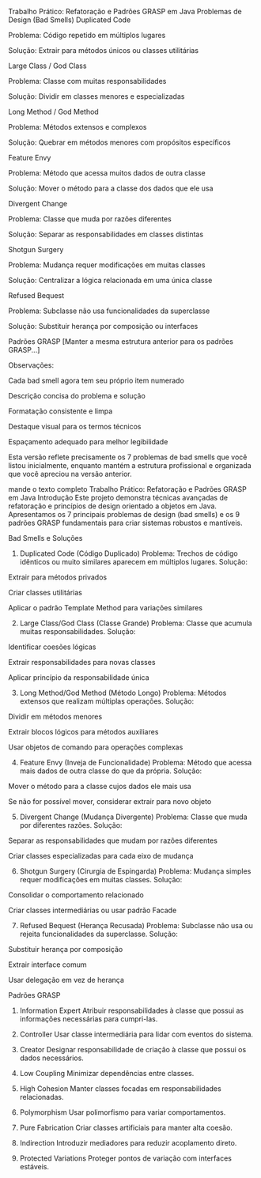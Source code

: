 Trabalho Prático: Refatoração e Padrões GRASP em Java
Problemas de Design (Bad Smells)
Duplicated Code

Problema: Código repetido em múltiplos lugares

Solução: Extrair para métodos únicos ou classes utilitárias

Large Class / God Class

Problema: Classe com muitas responsabilidades

Solução: Dividir em classes menores e especializadas

Long Method / God Method

Problema: Métodos extensos e complexos

Solução: Quebrar em métodos menores com propósitos específicos

Feature Envy

Problema: Método que acessa muitos dados de outra classe

Solução: Mover o método para a classe dos dados que ele usa

Divergent Change

Problema: Classe que muda por razões diferentes

Solução: Separar as responsabilidades em classes distintas

Shotgun Surgery

Problema: Mudança requer modificações em muitas classes

Solução: Centralizar a lógica relacionada em uma única classe

Refused Bequest

Problema: Subclasse não usa funcionalidades da superclasse

Solução: Substituir herança por composição ou interfaces

Padrões GRASP
[Manter a mesma estrutura anterior para os padrões GRASP...]

Observações:

Cada bad smell agora tem seu próprio item numerado

Descrição concisa do problema e solução

Formatação consistente e limpa

Destaque visual para os termos técnicos

Espaçamento adequado para melhor legibilidade

Esta versão reflete precisamente os 7 problemas de bad smells que você listou inicialmente, enquanto mantém a estrutura profissional e organizada que você apreciou na versão anterior.

mande o texto completo
Trabalho Prático: Refatoração e Padrões GRASP em Java
Introdução
Este projeto demonstra técnicas avançadas de refatoração e princípios de design orientado a objetos em Java. Apresentamos os 7 principais problemas de design (bad smells) e os 9 padrões GRASP fundamentais para criar sistemas robustos e mantíveis.

Bad Smells e Soluções
1. Duplicated Code (Código Duplicado)
Problema: Trechos de código idênticos ou muito similares aparecem em múltiplos lugares.
Solução:

Extrair para métodos privados

Criar classes utilitárias

Aplicar o padrão Template Method para variações similares

2. Large Class/God Class (Classe Grande)
Problema: Classe que acumula muitas responsabilidades.
Solução:

Identificar coesões lógicas

Extrair responsabilidades para novas classes

Aplicar princípio da responsabilidade única

3. Long Method/God Method (Método Longo)
Problema: Métodos extensos que realizam múltiplas operações.
Solução:

Dividir em métodos menores

Extrair blocos lógicos para métodos auxiliares

Usar objetos de comando para operações complexas

4. Feature Envy (Inveja de Funcionalidade)
Problema: Método que acessa mais dados de outra classe do que da própria.
Solução:

Mover o método para a classe cujos dados ele mais usa

Se não for possível mover, considerar extrair para novo objeto

5. Divergent Change (Mudança Divergente)
Problema: Classe que muda por diferentes razões.
Solução:

Separar as responsabilidades que mudam por razões diferentes

Criar classes especializadas para cada eixo de mudança

6. Shotgun Surgery (Cirurgia de Espingarda)
Problema: Mudança simples requer modificações em muitas classes.
Solução:

Consolidar o comportamento relacionado

Criar classes intermediárias ou usar padrão Facade

7. Refused Bequest (Herança Recusada)
Problema: Subclasse não usa ou rejeita funcionalidades da superclasse.
Solução:

Substituir herança por composição

Extrair interface comum

Usar delegação em vez de herança

Padrões GRASP
1. Information Expert
Atribuir responsabilidades à classe que possui as informações necessárias para cumpri-las.

2. Controller
Usar classe intermediária para lidar com eventos do sistema.

3. Creator
Designar responsabilidade de criação à classe que possui os dados necessários.

4. Low Coupling
Minimizar dependências entre classes.

5. High Cohesion
Manter classes focadas em responsabilidades relacionadas.

6. Polymorphism
Usar polimorfismo para variar comportamentos.

7. Pure Fabrication
Criar classes artificiais para manter alta coesão.

8. Indirection
Introduzir mediadores para reduzir acoplamento direto.

9. Protected Variations
Proteger pontos de variação com interfaces estáveis.
